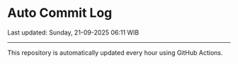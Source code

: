 # Auto Commit Log

Last updated: Sunday, 21-09-2025 06:11 WIB

---

This repository is automatically updated every hour using GitHub Actions.
